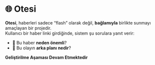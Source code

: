 # 🌐 Otesi

**Otesi**, haberleri sadece “flash” olarak değil, **bağlamıyla** birlikte sunmayı amaçlayan bir projedir.  
Kullanıcı bir haber linki girdiğinde, sistem şu sorulara yanıt verir:  
- 📌 Bu haber **neden önemli**?  
- 📖 Bu olayın **arka planı nedir**?

**Geliştirilme Aşaması Devam Etmektedir**